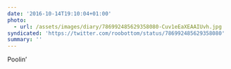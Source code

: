 ```yaml
---
date: '2016-10-14T19:10:04+01:00'
photo:
  - url: /assets/images/diary/786992485629358080-Cuv1eEaXEAAIUvh.jpg
syndicated: 'https://twitter.com/roobottom/status/786992485629358080'
summary: ''
---
```

Poolin’ 
